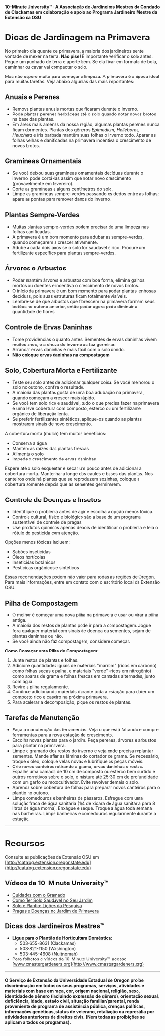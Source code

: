 #### 10-Minute University™ · A Associação de Jardineiros Mestres do Condado de Clackamas em colaboração e apoio ao Programa Jardineiro Mestre da Extensão da OSU

# Dicas de Jardinagem na Primavera

No primeiro dia quente de primavera, a maioria dos jardineiros sente vontade de mexer na terra. **Não pise!** É importante verificar o solo antes. Pegue um punhado de terra e aperte bem. Se ela ficar em formato de bola, caminhar ou cavar vai compactar o solo.

Mas não espere muito para começar a limpeza. A primavera é a época ideal para muitas tarefas. Veja abaixo algumas das mais importantes:

## Anuais e Perenes

- Remova plantas anuais mortas que ficaram durante o inverno.
- Pode plantas perenes herbáceas até o solo quando notar novos brotos na base das plantas.
- Em áreas mais amenas da nossa região, algumas plantas perenes nunca ficam dormentes. Plantas dos gêneros *Epimedium*, *Hellebores*, *Heuchera* e íris barbada mantêm suas folhas o inverno todo. Aparar as folhas velhas e danificadas na primavera incentiva o crescimento de novos brotos.

## Gramíneas Ornamentais

- Se você deixou suas gramíneas ornamentais decíduas durante o inverno, pode cortá-las assim que notar novo crescimento (provavelmente em fevereiro).
- Corte as gramíneas a alguns centímetros do solo.
- Limpe as gramíneas sempre-verdes passando os dedos entre as folhas; apare as pontas para remover danos do inverno.

## Plantas Sempre-Verdes

- Muitas plantas sempre-verdes podem precisar de uma limpeza nas folhas danificadas.
- A primavera é um bom momento para adubar as sempre-verdes, quando começarem a crescer ativamente.
- Adube a cada dois anos se o solo for saudável e rico. Procure um fertilizante específico para plantas sempre-verdes.

## Árvores e Arbustos

- Podar mantém árvores e arbustos com boa forma, elimina galhos mortos ou doentes e incentiva o crescimento de novos brotos.
- O início da primavera é um bom momento para podar plantas lenhosas decíduas, pois suas estruturas ficam totalmente visíveis.
- Lembre-se de que arbustos que florescem na primavera formam seus botões no outono anterior, então podar agora pode diminuir a quantidade de flores.

## Controle de Ervas Daninhas

- Tome providências o quanto antes. Sementes de ervas daninhas vivem muitos anos, e a chuva do inverno as faz germinar.
- Arrancar ervas daninhas é mais fácil com o solo úmido.
- **Não coloque ervas daninhas na compostagem.**

## Solo, Cobertura Morta e Fertilizante

- Teste seu solo antes de adicionar qualquer coisa. Se você melhorou o solo no outono, confira o resultado.
- A maioria das plantas gosta de uma boa adubação na primavera, quando começam a crescer mais rápido.
- Se você tem solo rico e saudável, tudo o que precisa fazer na primavera é uma leve cobertura com composto, esterco ou um fertilizante orgânico de liberação lenta.
- Se preferir fertilizantes sintéticos, aplique-os quando as plantas mostrarem sinais de novo crescimento.

A cobertura morta (mulch) tem muitos benefícios:
- Conserva a água
- Mantém as raízes das plantas frescas
- Alimenta o solo
- Impede o crescimento de ervas daninhas

Espere até o solo esquentar e secar um pouco antes de adicionar a cobertura morta. Mantenha-a longe dos caules e bases das plantas. Nos canteiros onde há plantas que se reproduzem sozinhas, coloque a cobertura somente depois que as sementes germinarem.

## Controle de Doenças e Insetos

- Identifique o problema antes de agir e escolha a opção menos tóxica.
- Controle cultural, físico e biológico são a base de um programa sustentável de controle de pragas.
- Use produtos químicos apenas depois de identificar o problema e leia o rótulo do pesticida com atenção.

Opções menos tóxicas incluem:
- Sabões inseticidas
- Óleos hortícolas
- Inseticidas botânicos
- Pesticidas orgânicos e sintéticos

Essas recomendações podem não valer para todas as regiões de Oregon. Para mais informações, entre em contato com o escritório local da Extensão OSU.

## Pilha de Compostagem

- O melhor é começar uma nova pilha na primavera e usar ou virar a pilha antiga.
- A maioria dos restos de plantas pode ir para a compostagem. Jogue fora qualquer material com sinais de doença ou sementes, sejam de plantas daninhas ou não.
- Se você ainda não faz compostagem, considere começar.

**Como Começar uma Pilha de Compostagem:**
1. Junte restos de plantas e folhas.
2. Adicione quantidades iguais de materiais "marrom" (ricos em carbono) como folhas secas e palha, e materiais "verde" (ricos em nitrogênio) como aparas de grama e folhas frescas em camadas alternadas, junto com água.
3. Revire a pilha regularmente.
4. Continue adicionando materiais durante toda a estação para obter um composto rico e caseiro na próxima primavera.
5. Para acelerar a decomposição, pique os restos de plantas.

## Tarefas de Manutenção

- Faça a manutenção das ferramentas. Veja o que está faltando e compre ferramentas para a nova estação de crescimento.
- Escolha novas plantas para o jardim. Peça perenes, árvores e arbustos para plantar na primavera.
- Limpe o gramado dos restos do inverno e veja onde precisa replantar sementes. Mande afiar as lâminas do cortador de grama. Se necessário, troque o óleo, coloque velas novas e lubrifique as peças móveis.
- Crie novos canteiros retirando a grama, ervas daninhas e restos. Espalhe uma camada de 10 cm de composto ou esterco bem curtido e outros corretivos sobre o solo, e misture até 25-30 cm de profundidade com um garfo ou motocultivador. Evite revolver demais o solo.
- Aprenda sobre cobertura de folhas para preparar novos canteiros para o plantio no outono.
- Limpe comedouros e banheiras de pássaros. Esfregue com uma solução fraca de água sanitária (1/4 de xícara de água sanitária para 8 litros de água morna). Enxágue e seque. Troque a água toda semana nas banheiras. Limpe banheiras e comedouros regularmente durante a estação.

---

# Recursos

Consulte as publicações da Extensão OSU em [http://catalog.extension.oregonstate.edu](http://catalog.extension.oregonstate.edu)

## Vídeos da 10-Minute University™

- [Cuidados com o Gramado](https://www.youtube.com/watch?v=rZ-Fp68FxDc)
- [Como Ter Solo Saudável no Seu Jardim](https://www.youtube.com/watch?v=4Vjhm-Y-IUY)
- [Solo e Plantio: Lições da Pesquisa](https://www.youtube.com/watch?v=ZDaZa7P5zSI&list=PLZEzoOaZqnfoVPUYtXji6wgWSrpzS6l7b)
- [Pragas e Doenças no Jardim de Primavera](https://www.youtube.com/watch?v=kjIuwoYCkmY)

## Dicas dos Jardineiros Mestres™

- **Ligue para o Plantão de Horticultura Doméstica:**
  - 503-655-8631 (Clackamas)
  - 503-821-1150 (Washington)
  - 503-445-4608 (Multnomah)
- Para folhetos e vídeos da 10-Minute University™, acesse [www.cmastergardeners.org](http://www.cmastergardeners.org)

---

#### O Serviço de Extensão da Universidade Estadual de Oregon proíbe discriminação em todos os seus programas, serviços, atividades e materiais com base em raça, cor, origem nacional, religião, sexo, identidade de gênero (incluindo expressão de gênero), orientação sexual, deficiência, idade, estado civil, situação familiar/parental, renda proveniente de programa de assistência pública, crenças políticas, informações genéticas, status de veterano, retaliação ou represália por atividades anteriores de direitos civis. (Nem todas as proibições se aplicam a todos os programas).
---